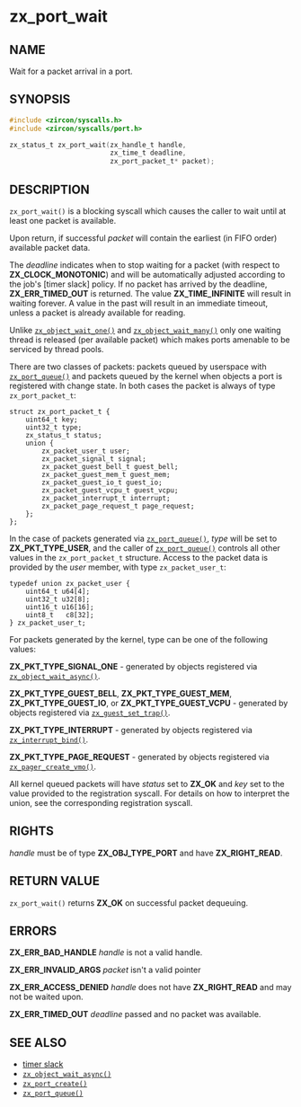 # zx_port_wait

## NAME

<!-- Updated by update-docs-from-fidl, do not edit. -->

Wait for a packet arrival in a port.

## SYNOPSIS

<!-- Updated by update-docs-from-fidl, do not edit. -->

```c
#include <zircon/syscalls.h>
#include <zircon/syscalls/port.h>

zx_status_t zx_port_wait(zx_handle_t handle,
                         zx_time_t deadline,
                         zx_port_packet_t* packet);
```

## DESCRIPTION

`zx_port_wait()` is a blocking syscall which causes the caller to wait until at least
one packet is available.

Upon return, if successful *packet* will contain the earliest (in FIFO order)
available packet data.

The *deadline* indicates when to stop waiting for a packet (with respect to
**ZX_CLOCK_MONOTONIC**) and will be automatically adjusted according to the job's
[timer slack] policy. If no packet has arrived by the deadline,
**ZX_ERR_TIMED_OUT** is returned.  The value **ZX_TIME_INFINITE** will result in
waiting forever.  A value in the past will result in an immediate timeout,
unless a packet is already available for reading.

Unlike [`zx_object_wait_one()`] and [`zx_object_wait_many()`] only one
waiting thread is released (per available packet) which makes ports
amenable to be serviced by thread pools.

There are two classes of packets: packets queued by userspace with [`zx_port_queue()`]
and packets queued by the kernel when objects a port is registered with change state. In both
cases the packet is always of type `zx_port_packet_t`:

```
struct zx_port_packet_t {
    uint64_t key;
    uint32_t type;
    zx_status_t status;
    union {
        zx_packet_user_t user;
        zx_packet_signal_t signal;
        zx_packet_guest_bell_t guest_bell;
        zx_packet_guest_mem_t guest_mem;
        zx_packet_guest_io_t guest_io;
        zx_packet_guest_vcpu_t guest_vcpu;
        zx_packet_interrupt_t interrupt;
        zx_packet_page_request_t page_request;
    };
};
```

In the case of packets generated via [`zx_port_queue()`], *type* will be set to
**ZX_PKT_TYPE_USER**, and the caller of [`zx_port_queue()`] controls all other values in the
`zx_port_packet_t` structure. Access to the packet data is provided by the *user* member, with
type `zx_packet_user_t`:

```
typedef union zx_packet_user {
    uint64_t u64[4];
    uint32_t u32[8];
    uint16_t u16[16];
    uint8_t   c8[32];
} zx_packet_user_t;
```

For packets generated by the kernel, type can be one of the following values:

**ZX_PKT_TYPE_SIGNAL_ONE** - generated by objects registered via
[`zx_object_wait_async()`].

**ZX_PKT_TYPE_GUEST_BELL**, **ZX_PKT_TYPE_GUEST_MEM**, **ZX_PKT_TYPE_GUEST_IO**,
or **ZX_PKT_TYPE_GUEST_VCPU** - generated by objects registered via [`zx_guest_set_trap()`].

**ZX_PKT_TYPE_INTERRUPT** - generated by objects registered via [`zx_interrupt_bind()`].

**ZX_PKT_TYPE_PAGE_REQUEST** - generated by objects registered via [`zx_pager_create_vmo()`].

All kernel queued packets will have *status* set to **ZX_OK** and *key* set to the
value provided to the registration syscall. For details on how to interpret the union, see
the corresponding registration syscall.

## RIGHTS

<!-- Updated by update-docs-from-fidl, do not edit. -->

*handle* must be of type **ZX_OBJ_TYPE_PORT** and have **ZX_RIGHT_READ**.

## RETURN VALUE

`zx_port_wait()` returns **ZX_OK** on successful packet dequeuing.

## ERRORS

**ZX_ERR_BAD_HANDLE** *handle* is not a valid handle.

**ZX_ERR_INVALID_ARGS** *packet* isn't a valid pointer

**ZX_ERR_ACCESS_DENIED** *handle* does not have **ZX_RIGHT_READ** and may
not be waited upon.

**ZX_ERR_TIMED_OUT** *deadline* passed and no packet was available.

## SEE ALSO

 - [timer slack](/docs/concepts/kernel/timer_slack.md)
 - [`zx_object_wait_async()`]
 - [`zx_port_create()`]
 - [`zx_port_queue()`]

<!-- References updated by update-docs-from-fidl, do not edit. -->

[`zx_guest_set_trap()`]: guest_set_trap.md
[`zx_interrupt_bind()`]: interrupt_bind.md
[`zx_object_wait_async()`]: object_wait_async.md
[`zx_object_wait_many()`]: object_wait_many.md
[`zx_object_wait_one()`]: object_wait_one.md
[`zx_pager_create_vmo()`]: pager_create_vmo.md
[`zx_port_create()`]: port_create.md
[`zx_port_queue()`]: port_queue.md
